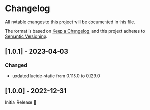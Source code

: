 # Changelog
All notable changes to this project will be documented in this file.

The format is based on [Keep a Changelog](https://keepachangelog.com/en/1.0.0/),
and this project adheres to [Semantic Versioning](https://semver.org/spec/v2.0.0.html).

## [1.0.1] - 2023-04-03
### Changed
- updated lucide-static from 0.118.0 to 0.129.0

## [1.0.0] - 2022-12-31
Initial Release 🎉
